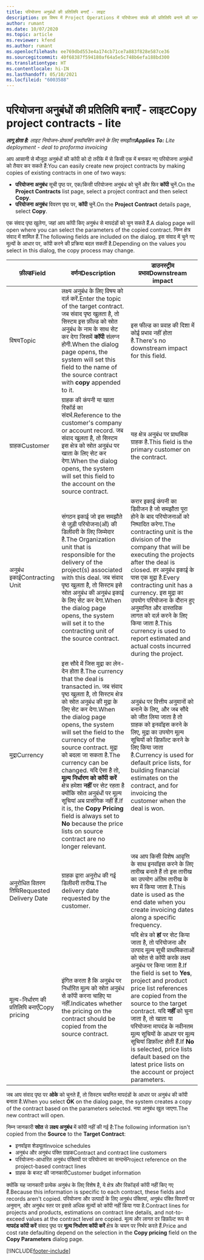 ```yaml
---
title: परियोजना अनुबंधों की प्रतिलिपि बनाएँ - लाइट
description: इस विषय में Project Operations में परियोजना संपर्क की प्रतिलिपि बनाने की जानकारी दी गई है.
author: rumant
ms.date: 10/07/2020
ms.topic: article
ms.reviewer: kfend
ms.author: rumant
ms.openlocfilehash: ee769dbd553e4a174cb71ce7a883f828e587ce36
ms.sourcegitcommit: 40f68387f594180af64a5e5c748b6efa188bd300
ms.translationtype: HT
ms.contentlocale: hi-IN
ms.lasthandoff: 05/10/2021
ms.locfileid: "6003588"
---
```

# <a name="copy-project-contracts---lite"></a><span data-ttu-id="67a01-103">परियोजना अनुबंधों की प्रतिलिपि बनाएँ - लाइट</span><span class="sxs-lookup"><span data-stu-id="67a01-103">Copy project contracts - lite</span></span>

<span data-ttu-id="67a01-104">_**लागू होता है:** लाइट नियोजन-प्रोफार्मा इनवॉयसिंग करने के लिए समझौता_</span><span class="sxs-lookup"><span data-stu-id="67a01-104">_**Applies To:** Lite deployment - deal to proforma invoicing_</span></span>

<span data-ttu-id="67a01-105">आप आसानी से मौजूदा अनुबंधों की कॉपी को दो तरीके में से किसी एक में बनाकर नए परियोजना अनुबंधों को तैयार कर सकते हैं:</span><span class="sxs-lookup"><span data-stu-id="67a01-105">You can easily create new project contracts by making copies of existing contracts in one of two ways:</span></span> 

  - <span data-ttu-id="67a01-106">**परियोजना अनुबंध** सूची पृष्ठ पर, एक/किसी परियोजना अनुबंध को चुनें और फिर **कॉपी** चुनें.</span><span class="sxs-lookup"><span data-stu-id="67a01-106">On the **Project Contracts** list page, select a project contract and then select **Copy**.</span></span>
  - <span data-ttu-id="67a01-107">**परियोजना अनुबंध** विवरण पृष्ठ पर, **कॉपी** चुनें.</span><span class="sxs-lookup"><span data-stu-id="67a01-107">On the **Project Contract** details page, select **Copy**.</span></span>

<span data-ttu-id="67a01-108">एक संवाद पृष्ठ खुलेगा, जहां आप कॉपी किए अनुबंध से मापदंडों को चुन सकते हैं.</span><span class="sxs-lookup"><span data-stu-id="67a01-108">A dialog page will open where you can select the parameters of the copied contract.</span></span> <span data-ttu-id="67a01-109">निम्न क्षेत्र संवाद में शामिल हैं.</span><span class="sxs-lookup"><span data-stu-id="67a01-109">The following fields are included on the dialog.</span></span> <span data-ttu-id="67a01-110">इस संवाद में चुने गए मूल्यों के आधार पर, कॉपी करने की प्रक्रिया बदल सकती है.</span><span class="sxs-lookup"><span data-stu-id="67a01-110">Depending on the values you select in this dialog, the copy process may change.</span></span>

| <span data-ttu-id="67a01-111">**फ़ील्ड**</span><span class="sxs-lookup"><span data-stu-id="67a01-111">**Field**</span></span> | <span data-ttu-id="67a01-112">**वर्णन**</span><span class="sxs-lookup"><span data-stu-id="67a01-112">**Description**</span></span> | <span data-ttu-id="67a01-113">**डाउनस्ट्रीम प्रभाव**</span><span class="sxs-lookup"><span data-stu-id="67a01-113">**Downstream impact**</span></span> |
| --- | --- | --- |
| <span data-ttu-id="67a01-114">विषय</span><span class="sxs-lookup"><span data-stu-id="67a01-114">Topic</span></span> | <span data-ttu-id="67a01-115">लक्ष्य अनुबंध के लिए विषय को दर्ज़ करें.</span><span class="sxs-lookup"><span data-stu-id="67a01-115">Enter the topic of the target contract.</span></span> <span data-ttu-id="67a01-116">जब संवाद पृष्ठ खुलता है, तो सिस्टम इस फ़ील्ड को स्रोत अनुबंध के नाम के साथ सेट कर देगा जिसमें **कॉपी** संलग्न होगी.</span><span class="sxs-lookup"><span data-stu-id="67a01-116">When the dialog page opens, the system will set this field to the name of the source contract with **copy** appended to it.</span></span> | <span data-ttu-id="67a01-117">इस फील्ड का प्रवाह की दिशा में कोई प्रभाव नहीं होता है.</span><span class="sxs-lookup"><span data-stu-id="67a01-117">There's no downstream impact for this field.</span></span> |
| <span data-ttu-id="67a01-118">ग्राहक</span><span class="sxs-lookup"><span data-stu-id="67a01-118">Customer</span></span> | <span data-ttu-id="67a01-119">ग्राहक की कंपनी या खाता रिकॉर्ड का संदर्भ.</span><span class="sxs-lookup"><span data-stu-id="67a01-119">Reference to the customer's company or account record.</span></span> <span data-ttu-id="67a01-120">जब संवाद खुलता है, तो सिस्टम इस क्षेत्र को स्रोत अनुबंध पर खाता के लिए सेट कर देगा.</span><span class="sxs-lookup"><span data-stu-id="67a01-120">When the dialog opens, the system will set this field to the account on the source contract.</span></span> | <span data-ttu-id="67a01-121">यह क्षेत्र अनुबंध पर प्राथमिक ग्राहक है.</span><span class="sxs-lookup"><span data-stu-id="67a01-121">This field is the primary customer on the contract.</span></span> |
| <span data-ttu-id="67a01-122">अनुबंध इकाई</span><span class="sxs-lookup"><span data-stu-id="67a01-122">Contracting Unit</span></span> | <span data-ttu-id="67a01-123">संगठन इकाई जो इस समझौते से जुड़ी परियोजना(ओं) की डिलीवरी के लिए जिम्मेदार है.</span><span class="sxs-lookup"><span data-stu-id="67a01-123">The Organization unit that is responsible for the delivery of the project(s) associated with this deal.</span></span> <span data-ttu-id="67a01-124">जब संवाद पृष्ठ खुलता है, तो सिस्टम इसे स्रोत अनुबंध की अनुबंध इकाई के लिए सेट कर देगा.</span><span class="sxs-lookup"><span data-stu-id="67a01-124">When the dialog page opens, the system will set it to the contracting unit of the source contract.</span></span> | <span data-ttu-id="67a01-125">करार इकाई कंपनी का डिवीजन है जो समझौता पूरा होने के बाद परियोजनाओं को निष्पादित करेगा.</span><span class="sxs-lookup"><span data-stu-id="67a01-125">The contracting unit is the division of the company that will be executing the projects after the deal is closed.</span></span> <span data-ttu-id="67a01-126">हर अनुबंध इकाई के पास एक मुद्रा है.</span><span class="sxs-lookup"><span data-stu-id="67a01-126">Every contracting unit has a currency.</span></span> <span data-ttu-id="67a01-127">इस मुद्रा का उपयोग परियोजना के दौरान हुए अनुमानित और वास्तविक लागत को दर्ज़ करने के लिए किया जाता है.</span><span class="sxs-lookup"><span data-stu-id="67a01-127">This currency is used to report estimated and actual costs incurred during the project.</span></span> |
| <span data-ttu-id="67a01-128">मुद्रा</span><span class="sxs-lookup"><span data-stu-id="67a01-128">Currency</span></span> | <span data-ttu-id="67a01-129">इस सौदे में जिस मुद्रा का लेन-देन होता है.</span><span class="sxs-lookup"><span data-stu-id="67a01-129">The currency that the deal is transacted in.</span></span> <span data-ttu-id="67a01-130">जब संवाद पृष्ठ खुलता है, तो सिस्टम क्षेत्र को स्रोत अनुबंध की मुद्रा के लिए सेट कर देगा.</span><span class="sxs-lookup"><span data-stu-id="67a01-130">When the dialog page opens, the system will set the field to the currency of the source contract.</span></span> <span data-ttu-id="67a01-131">मुद्रा को बदला जा सकता है.</span><span class="sxs-lookup"><span data-stu-id="67a01-131">The currency can be changed.</span></span> <span data-ttu-id="67a01-132">यदि ऐसा है तो, **मूल्य निर्धारण को कॉपी करें** क्षेत्र हमेशा **नहीं** पर सेट रहता है क्योंकि स्रोत अनुबंधों पर मूल्य सूचियां अब प्रासंगिक नहीं हैं.</span><span class="sxs-lookup"><span data-stu-id="67a01-132">If it is, the **Copy Pricing** field is always set to **No** because the price lists on source contract are no longer relevant.</span></span> | <span data-ttu-id="67a01-133">अनुबंध पर वित्तीय अनुमानों को बनाने के लिए, और जब सौदे को जीत लिया जाता है तो ग्राहक को इनवॉइस करने के लिए, मुद्रा का उपयोग मूल्य सूचियों को डिफ़ॉल्ट करने के लिए किया जाता है.</span><span class="sxs-lookup"><span data-stu-id="67a01-133">Currency is used for default price lists, for building financial estimates on the contract, and for invoicing the customer when the deal is won.</span></span> |
| <span data-ttu-id="67a01-134">अनुरोधित वितरण तिथि</span><span class="sxs-lookup"><span data-stu-id="67a01-134">Requested Delivery Date</span></span> | <span data-ttu-id="67a01-135">ग्राहक द्वारा अनुरोध की गई डिलीवरी तारीख.</span><span class="sxs-lookup"><span data-stu-id="67a01-135">The delivery date requested by the customer.</span></span> | <span data-ttu-id="67a01-136">जब आप किसी विशेष आवृत्ति के साथ इनवॉइस करने के लिए तारीख बनाते हैं तो इस तारीख का उपयोग अंतिम तारीख के रूप में किया जाता है.</span><span class="sxs-lookup"><span data-stu-id="67a01-136">This date is used as the end date when you create invoicing dates along a specific frequency.</span></span> |
| <span data-ttu-id="67a01-137">मूल्य-निर्धारण की प्रतिलिपि बनाएँ</span><span class="sxs-lookup"><span data-stu-id="67a01-137">Copy pricing</span></span> | <span data-ttu-id="67a01-138">इंगित करता है कि अनुबंध पर निर्धारित मूल्य को स्रोत अनुबंध से कॉपी करना चाहिए या नहीं.</span><span class="sxs-lookup"><span data-stu-id="67a01-138">Indicates whether the pricing on the contract should be copied from the source contract.</span></span> | <span data-ttu-id="67a01-139">यदि क्षेत्र को **हां** पर सेट किया जाता है, तो परियोजना और उत्पाद मूल्य सूची प्राथमिकताओं को स्रोत से कॉपी करके लक्ष्य अनुबंध पर किया जाता है.</span><span class="sxs-lookup"><span data-stu-id="67a01-139">If the field is set to **Yes**, project and product price list references are copied from the source to the target contract.</span></span> <span data-ttu-id="67a01-140">यदि **नहीं** को चुना जाता है, तो खाता या परियोजना मापदंड के नवीनतम मूल्य सूचियों के आधार पर मूल्य सूचियां डिफ़ॉल्ट होती हैं.</span><span class="sxs-lookup"><span data-stu-id="67a01-140">If **No** is selected, price lists default based on the latest price lists on the account or project parameters.</span></span> |

<span data-ttu-id="67a01-141">जब आप संवाद पृष्ठ पर **ओके** को चुनते हैं, तो सिस्टम चयनित मापदंडों के आधार पर अनुबंध की कॉपी बनाता है.</span><span class="sxs-lookup"><span data-stu-id="67a01-141">When you select **OK** on the dialog page, the system creates a copy of the contract based on the parameters selected.</span></span> <span data-ttu-id="67a01-142">नया अनुबंध खुल जाएगा.</span><span class="sxs-lookup"><span data-stu-id="67a01-142">The new contract will open.</span></span>

<span data-ttu-id="67a01-143">निम्न जानकारी **स्रोत** से **लक्ष्य अनुबंध** में कॉपी नहीं की गई है:</span><span class="sxs-lookup"><span data-stu-id="67a01-143">The following information isn't copied from the **Source** to the **Target Contract**:</span></span>

  - <span data-ttu-id="67a01-144">इनवॉइस शेड्यूल</span><span class="sxs-lookup"><span data-stu-id="67a01-144">Invoice schedules</span></span>
  - <span data-ttu-id="67a01-145">अनुबंध और अनुबंध पंक्ति ग्राहक</span><span class="sxs-lookup"><span data-stu-id="67a01-145">Contract and contract line customers</span></span>
  - <span data-ttu-id="67a01-146">परियोजना-आधारित अनुबंध पंक्तियों पर परियोजना का सन्दर्भ</span><span class="sxs-lookup"><span data-stu-id="67a01-146">Project reference on the project-based contract lines</span></span>
  - <span data-ttu-id="67a01-147">ग्राहक के बजट की जानकारी</span><span class="sxs-lookup"><span data-stu-id="67a01-147">Customer budget information</span></span>

<span data-ttu-id="67a01-148">क्योंकि यह जानकारी प्रत्येक अनुबंध के लिए विशेष है, ये क्षेत्र और रिकॉर्ड्स कॉपी नहीं किए गए हैं.</span><span class="sxs-lookup"><span data-stu-id="67a01-148">Because this information is specific to each contract, these fields and records aren't copied.</span></span> <span data-ttu-id="67a01-149">परियोजना और उत्पादों के लिए अनुबंध पंक्तियां, अनुबंध पंक्ति विवरणों पर अनुमान, और अनुबंध स्तर पर इससे अधिक मूल्यों को कॉपी नहीं किया गया है.</span><span class="sxs-lookup"><span data-stu-id="67a01-149">Contract lines for projects and products, estimations on contract line details, and not-to-exceed values at the contract level are copied.</span></span> <span data-ttu-id="67a01-150">मूल्य और लागत दर डिफ़ॉल्ट रूप से **मापदंड कॉपी करें** संवाद पृष्ठ पर **मूल्य निर्धारण कॉपी करें** क्षेत्र के चयन पर निर्भर करते हैं.</span><span class="sxs-lookup"><span data-stu-id="67a01-150">Price and cost rate defaulting depend on the selection in the **Copy pricing** field on the **Copy Parameters** dialog page.</span></span>


[!INCLUDE[footer-include](../../includes/footer-banner.md)]